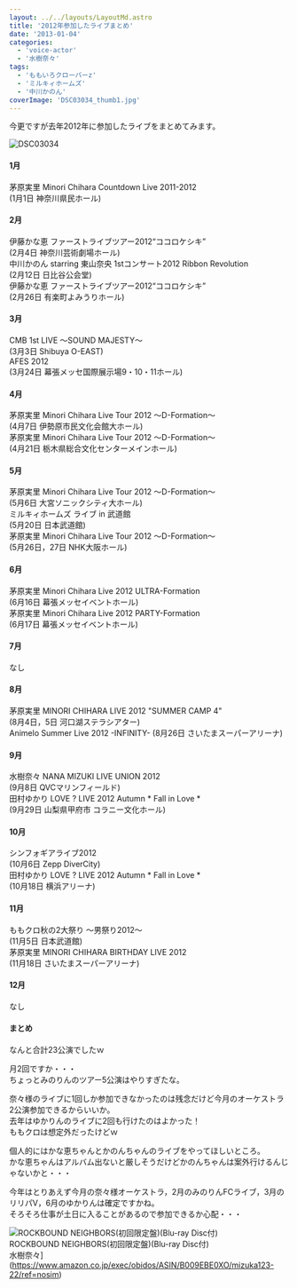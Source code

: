 ```yaml
---
layout: ../../layouts/LayoutMd.astro
title: '2012年参加したライブまとめ'
date: '2013-01-04'
categories:
  - 'voice-actor'
  - '水樹奈々'
tags:
  - 'ももいろクローバーz'
  - 'ミルキィホームズ'
  - '中川かのん'
coverImage: 'DSC03034_thumb1.jpg'
---
```


今更ですが去年2012年に参加したライブをまとめてみます。

![DSC03034](/archive/images/DSC03034_thumb.jpg 'DSC03034')

#### 1月

茅原実里 Minori Chihara Countdown Live 2011-2012  
(1月1日 神奈川県民ホール)

#### 2月

伊藤かな恵 ファーストライブツアー2012“ココロケシキ”  
(2月4日 神奈川芸術劇場ホール)  
中川かのん starring 東山奈央 1stコンサート2012 Ribbon Revolution  
(2月12日 日比谷公会堂)  
伊藤かな恵 ファーストライブツアー2012“ココロケシキ”  
(2月26日 有楽町よみうりホール)

#### 3月

CMB 1st LIVE ～SOUND MAJESTY～  
(3月3日 Shibuya O-EAST)  
AFES 2012  
(3月24日 幕張メッセ国際展示場9・10・11ホール)

#### 4月

茅原実里 Minori Chihara Live Tour 2012 ～D-Formation～  
(4月7日 伊勢原市民文化会館大ホール)  
茅原実里 Minori Chihara Live Tour 2012 ～D-Formation～  
(4月21日 栃木県総合文化センターメインホール)

#### 5月

茅原実里 Minori Chihara Live Tour 2012 ～D-Formation～  
(5月6日 大宮ソニックシティ大ホール)  
ミルキィホームズ ライブ in 武道館  
(5月20日 日本武道館)  
茅原実里 Minori Chihara Live Tour 2012 ～D-Formation～  
(5月26日，27日 NHK大阪ホール)

#### 6月

茅原実里 Minori Chihara Live 2012 ULTRA-Formation  
(6月16日 幕張メッセイベントホール)  
茅原実里 Minori Chihara Live 2012 PARTY-Formation  
(6月17日 幕張メッセイベントホール)

#### 7月

なし

#### 8月

茅原実里 MINORI CHIHARA LIVE 2012 "SUMMER CAMP 4"  
(8月4日，5日 河口湖ステラシアター)  
Animelo Summer Live 2012 -INFINITY-
(8月26日 さいたまスーパーアリーナ)

#### 9月

水樹奈々 NANA MIZUKI LIVE UNION 2012  
(9月8日 QVCマリンフィールド)  
田村ゆかり LOVE ? LIVE 2012 Autumn \* Fall in Love \*  
(9月29日 山梨県甲府市 コラニー文化ホール)

#### 10月

シンフォギアライブ2012  
(10月6日 Zepp DiverCity)  
田村ゆかり LOVE ? LIVE 2012 Autumn \* Fall in Love \*  
(10月18日 横浜アリーナ)

#### 11月

ももクロ秋の2大祭り ～男祭り2012～  
(11月5日 日本武道館)  
茅原実里 MINORI CHIHARA BIRTHDAY LIVE 2012  
(11月18日 さいたまスーパーアリーナ)

#### 12月

なし

#### まとめ

なんと合計23公演でしたｗ

月2回ですか・・・  
ちょっとみのりんのツアー5公演はやりすぎたな。

奈々様のライブに1回しか参加できなかったのは残念だけど今月のオーケストラ2公演参加できるからいいか。  
去年はゆかりんのライブに2回も行けたのはよかった！  
ももクロは想定外だったけどｗ

個人的にはかな恵ちゃんとかのんちゃんのライブをやってほしいところ。  
かな恵ちゃんはアルバム出ないと厳しそうだけどかのんちゃんは案外行けるんじゃないかと・・・

今年はとりあえず今月の奈々様オーケストラ，2月のみのりんFCライブ，3月のリリパⅤ，6月のゆかりんは確定ですかね。  
そろそろ仕事が土日に入ることがあるので参加できるか心配・・・

![ROCKBOUND NEIGHBORS(初回限定盤)(Blu-ray Disc付)](/archive/images/51Dj7RYbVqL._SL160_.jpg)  
ROCKBOUND NEIGHBORS(初回限定盤)(Blu-ray Disc付)  
水樹奈々](https://www.amazon.co.jp/exec/obidos/ASIN/B009EBE0XO/mizuka123-22/ref=nosim)
